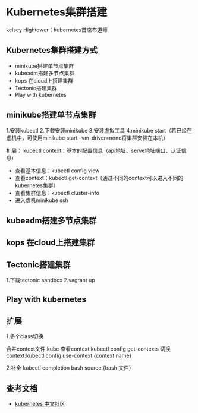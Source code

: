# Kubernetes集群搭建

kelsey Hightower：kubernetes首席布道师

## Kubernetes集群搭建方式

* minikube搭建单节点集群
* kubeadm搭建多节点集群
* kops 在cloud上搭建集群
* Tectonic搭建集群
* Play with kubernetes

## minikube搭建单节点集群

1.安装kubectl
2.下载安装minikube
3.安装虚拟工具
4.minikube start（若已经在虚机中，可使用minikube start –vm-driver=none将集群安装在本机）

扩展：
kubectl context：基本的配置信息（api地址、serve地址端口、认证信息）

* 查看基本信息：kubectl config view
* 查看context：kubectl get-context（通过不同的context可以进入不同的kubernetes集群）
* 查看集群信息：kubectl cluster-info
* 进入虚机minikube ssh

## kubeadm搭建多节点集群

## kops 在cloud上搭建集群

## Tectonic搭建集群

1.下载tectonic sandbox
2.vagrant up

## Play with kubernetes



## 扩展

1.多个class切换

合并context文件.kube
查看context:kubectl config get-contexts
切换context:kubectl config use-context {context name}

2.补全
kubectl completion bash
source {bash 文件}

## 查考文档

* [kubernetes 中文社区](https://www.kubernetes.org.cn/)